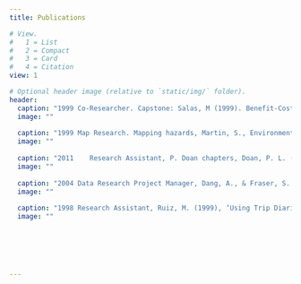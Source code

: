 ```yaml
---
title: Publications

# View.
#   1 = List
#   2 = Compact
#   3 = Card
#   4 = Citation
view: 1

# Optional header image (relative to `static/img/` folder).
header:
  caption: "1999 Co-Researcher. Capstone: Salas, M (1999). Benefit-Cost Analysis for Bay County Local Hazard Mitigation Strategy."
  image: ""
  
  caption: "1999 Map Research. Mapping hazards, Martin, S., Environmental hazard perception: Taylor County’s Dilemma, University Press of Florida, 1999."
  image: ""
 
  caption: "2011	Research Assistant, P. Doan chapters, Doan, P. L. (2011). Queerying Planning: Challenging Heteronormative Assumptions and Reframing Planning Practice. Ashgate Publishing, Ltd."
  image: ""
 
  caption: "2004 Data Research Project Manager, Dang, A., & Fraser, S. (2004). Same-sex Couple Households in the United States: A Report from the 2000 Census. Retrieved from https://www.thetaskforce.org."
  image: ""
 
  caption: "1998 Research Assistant, Ruiz, M. (1999), ‘Using Trip Diaries to Improve Real-time Geocoding’, GeoSpatial Information & Technology Association Conference, Chicago, IL., Aurora, CO." 
  image: ""


  
  
  
  
---
```

